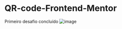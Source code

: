 # QR-code-Frontend-Mentor
Primeiro desafio concluído
![image](https://user-images.githubusercontent.com/82853944/217386817-8344ab88-2d10-4d69-9598-1b204d96beff.png)
